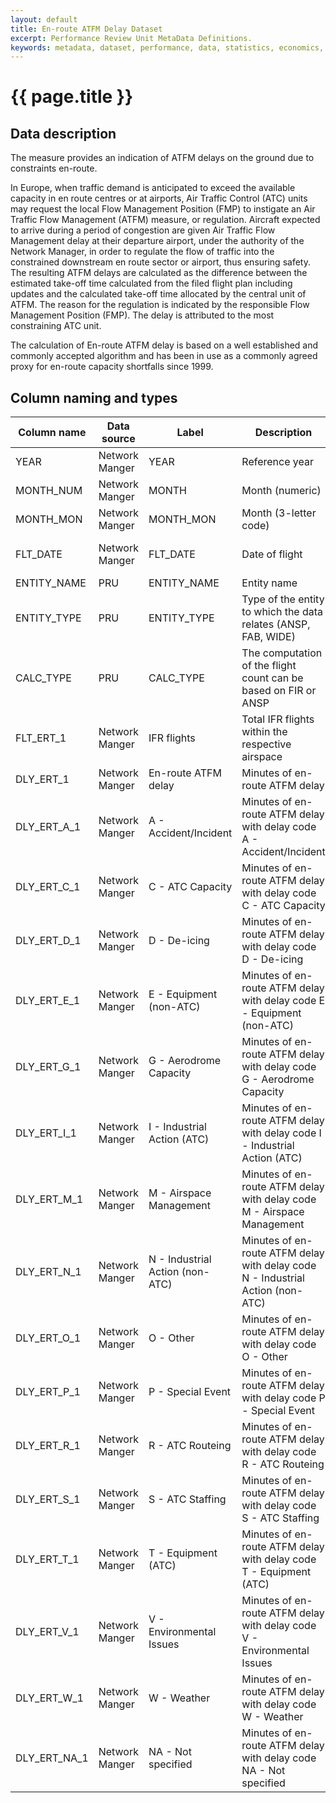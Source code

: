 ```yaml
---
layout: default
title: En-route ATFM Delay Dataset
excerpt: Performance Review Unit MetaData Definitions.
keywords: metadata, dataset, performance, data, statistics, economics, air transport, flights, europe, cost efficiency
---
```

# {{ page.title }}

## Data description
The measure provides an indication of ATFM delays on the ground due to constraints en-route.

In Europe, when traffic demand is anticipated to exceed the available capacity in en route centres
or at airports, Air Traffic Control (ATC) units may request the local Flow Management Position (FMP)
to instigate an Air Traffic Flow Management (ATFM) measure, or regulation.
Aircraft expected to arrive during a period of congestion are given Air Traffic Flow Management
delay at their departure airport, under the authority of the Network Manager,
in order to regulate the flow of traffic into the constrained downstream en route sector or airport,
thus ensuring safety.
The resulting ATFM delays are calculated as the difference between the estimated take-off time
calculated from the filed flight plan including updates and the calculated take-off time allocated
by the central unit of ATFM.
The reason for the regulation is indicated by the responsible Flow Management Position (FMP).
The delay is attributed to the most constraining ATC unit.

The calculation of En-route ATFM delay is based on a well established and commonly accepted
algorithm and has been in use as a commonly agreed proxy for en-route capacity shortfalls since 1999.

## Column naming and types

| Column name  | Data source    | Label                           |  Description                                                                   | Example    |
|--------------|----------------|---------------------------------|--------------------------------------------------------------------------------|------------|
| YEAR         | Network Manger | YEAR                            | Reference year                                                                 | 2015       |
| MONTH_NUM    | Network Manger | MONTH                           | Month (numeric)                                                                | 3          |
| MONTH_MON    | Network Manger | MONTH_MON                       | Month (3-letter code)                                                          | MAR        |
| FLT_DATE     | Network Manger | FLT_DATE                        | Date of flight                                                                 | 17-Mar-2015 |
| ENTITY_NAME  | PRU            | ENTITY_NAME                     | Entity name                                                                    | FAB CE     |
| ENTITY_TYPE  | PRU            | ENTITY_TYPE                     | Type of the entity to which the data relates (ANSP, FAB, WIDE)                 | FAB        |
| CALC_TYPE    | PRU            | CALC_TYPE                       | The computation of the flight count can be based on FIR or ANSP                | ANSP       |
| FLT_ERT_1    | Network Manger | IFR flights                     | Total IFR flights within the respective airspace                               | 3853       |
| DLY_ERT_1    | Network Manger | En-route ATFM delay             | Minutes of en-route ATFM delay                                                 | 0          |
| DLY_ERT_A_1  | Network Manger | A - Accident/Incident           | Minutes of en-route ATFM delay with delay code A - Accident/Incident           | 0          |
| DLY_ERT_C_1  | Network Manger | C - ATC Capacity                | Minutes of en-route ATFM delay with delay code C - ATC Capacity                | 0          |
| DLY_ERT_D_1  | Network Manger | D - De-icing                    | Minutes of en-route ATFM delay with delay code D - De-icing                    | 0          |
| DLY_ERT_E_1  | Network Manger | E - Equipment (non-ATC)         | Minutes of en-route ATFM delay with delay code E - Equipment (non-ATC)         | 0          |
| DLY_ERT_G_1  | Network Manger | G - Aerodrome Capacity          | Minutes of en-route ATFM delay with delay code G - Aerodrome Capacity          | 0          |
| DLY_ERT_I_1  | Network Manger | I - Industrial Action (ATC)     | Minutes of en-route ATFM delay with delay code I - Industrial Action (ATC)     | 0          |
| DLY_ERT_M_1  | Network Manger | M - Airspace Management         | Minutes of en-route ATFM delay with delay code M - Airspace Management         | 0          |
| DLY_ERT_N_1  | Network Manger | N - Industrial Action (non-ATC) | Minutes of en-route ATFM delay with delay code N - Industrial Action (non-ATC) | 0          |
| DLY_ERT_O_1  | Network Manger | O - Other                       | Minutes of en-route ATFM delay with delay code O - Other                       | 0          |
| DLY_ERT_P_1  | Network Manger | P - Special Event               | Minutes of en-route ATFM delay with delay code P - Special Event               | 0          |
| DLY_ERT_R_1  | Network Manger | R - ATC Routeing                | Minutes of en-route ATFM delay with delay code R - ATC Routeing                | 0          |
| DLY_ERT_S_1  | Network Manger | S - ATC Staffing                | Minutes of en-route ATFM delay with delay code S - ATC Staffing                | 0          |
| DLY_ERT_T_1  | Network Manger | T - Equipment (ATC)             | Minutes of en-route ATFM delay with delay code T - Equipment (ATC)             | 0          |
| DLY_ERT_V_1  | Network Manger | V - Environmental Issues        | Minutes of en-route ATFM delay with delay code V - Environmental Issues        | 0          |
| DLY_ERT_W_1  | Network Manger | W - Weather                     | Minutes of en-route ATFM delay with delay code W - Weather                     | 0          |
| DLY_ERT_NA_1 | Network Manger | NA - Not specified              | Minutes of en-route ATFM delay with delay code NA - Not specified              | 0          |
